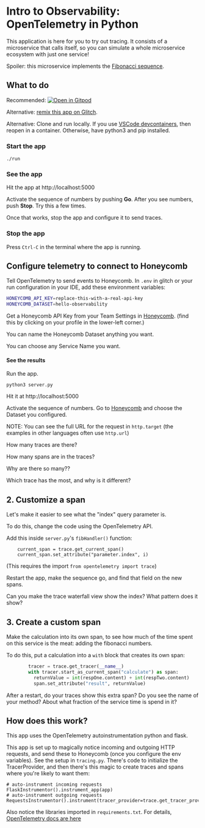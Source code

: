# Intro to Observability: OpenTelemetry in Python

This application is here for you to try out tracing.
It consists of a microservice that calls itself, so you can simulate
a whole microservice ecosystem with just one service!

Spoiler: this microservice implements the <a href="https://en.wikipedia.org/wiki/Fibonacci_number">Fibonacci sequence</a>.

## What to do

Recommended:
[![Open in Gitpod](https://gitpod.io/button/open-in-gitpod.svg)](https://gitpod.io/#https://github.com/honeycombio/intro-to-o11y-python)

Alternative: [remix this app on Glitch](https://glitch.com/edit/#!/intro-to-o11y-python).

Alternative: Clone and run locally.
 If you use [VSCode devcontainers](https://code.visualstudio.com/docs/remote/containers-tutorial),
then reopen in a container. Otherwise, have python3 and pip installed.

### Start the app

`./run`

### See the app

Hit the app at http://localhost:5000

Activate the sequence of numbers by pushing **Go**. After you see numbers, push **Stop**. Try this a few times.

Once that works, stop the app and configure it to send traces.

### Stop the app

Press `Ctrl-C` in the terminal where the app is running.

## Configure telemetry to connect to Honeycomb

Tell OpenTelemetry to send events to Honeycomb.
In `.env` in glitch or your run configuration in your IDE, add these
environment variables:

```sh
HONEYCOMB_API_KEY=replace-this-with-a-real-api-key
HONEYCOMB_DATASET=hello-observability
```

Get a Honeycomb API Key from your Team Settings in [Honeycomb](https://ui.honeycomb.io).
(find this by clicking on your profile in the lower-left corner.)

You can name the Honeycomb Dataset anything you want.

You can choose any Service Name you want.

#### See the results

Run the app. 

`python3 server.py`

Hit it at http://localhost:5000

Activate the sequence of numbers.
Go to [Honeycomb](https://ui.honeycomb.io) and choose the Dataset you configured.

NOTE: You can see the full URL for the request in `http.target` 
(the examples in other languages often use `http.url`)

How many traces are there?

How many spans are in the traces?

Why are there so many??

Which trace has the most, and why is it different?

## 2. Customize a span

Let's make it easier to see what the "index" query parameter is.

To do this, change the code using the OpenTelemetry API.

Add this inside `server.py`'s `fibHandler()` function:

```
    current_span = trace.get_current_span()
    current_span.set_attribute("parameter.index", i)
```

(This requires the import `from opentelemetry import trace`)

Restart the app, make the sequence go, and find that field on the new spans.

Can you make the trace waterfall view show the index? What pattern does it show?

## 3. Create a custom span

Make the calculation into its own span, to see how much of the time spent on
this service is the meat: adding the fibonacci numbers.

To do this, put a calculation into a `with` block that creates its own span:

```python
        tracer = trace.get_tracer(__name__)
        with tracer.start_as_current_span("calculate") as span:
          returnValue = int(respOne.content) + int(respTwo.content)
          span.set_attribute("result", returnValue)
```

After a restart, do your traces show this extra span? Do you see the name of your method?
About what fraction of the service time is spend in it?


## How does this work?

This app uses the OpenTelemetry autoinstrumentation python and flask.

This app is set up to magically notice incoming and outgoing HTTP requests,
and send these to Honeycomb (once you configure the env variables).
See the setup in `tracing.py`. There's code to initialize the TracerProvider,
and then there's this magic to create traces and spans where you're likely to want them:

```
# auto-instrument incoming requests
FlaskInstrumentor().instrument_app(app)
# auto-instrument outgoing requests
RequestsInstrumentor().instrument(tracer_provider=trace.get_tracer_provider())
```

Also notice the libraries imported in `requirements.txt`. 
For details, [OpenTelemetry docs are here](https://opentelemetry-python.readthedocs.io/en/stable/)
